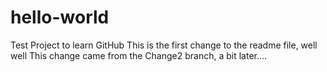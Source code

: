 # hello-world
Test Project to learn GitHub
This is the first change to the readme file, well well
This change came from the Change2 branch, a bit later....

